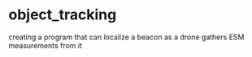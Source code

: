 # object_tracking

creating a program that can localize a beacon as a drone gathers ESM measurements from it
